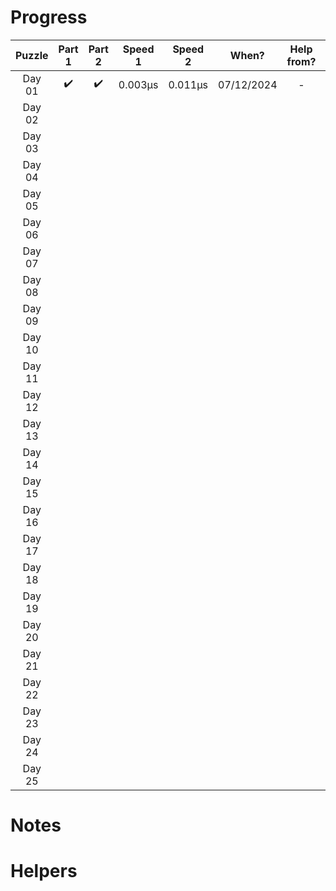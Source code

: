 # **Progress**

| Puzzle | Part 1 | Part 2 | Speed 1 | Speed 2 |   When?    | Help from? | Cheated? |
| :----: | :----: | :----: | :-----: | :-----: | :--------: | :--------: | :------: |
| Day 01 |   ✔️   |   ✔️   | 0.003µs | 0.011µs | 07/12/2024 |     -      |    ✖️    |
| Day 02 |        |        |         |         |            |            |          |
| Day 03 |        |        |         |         |            |            |          |
| Day 04 |        |        |         |         |            |            |          |
| Day 05 |        |        |         |         |            |            |          |
| Day 06 |        |        |         |         |            |            |          |
| Day 07 |        |        |         |         |            |            |          |
| Day 08 |        |        |         |         |            |            |          |
| Day 09 |        |        |         |         |            |            |          |
| Day 10 |        |        |         |         |            |            |          |
| Day 11 |        |        |         |         |            |            |          |
| Day 12 |        |        |         |         |            |            |          |
| Day 13 |        |        |         |         |            |            |          |
| Day 14 |        |        |         |         |            |            |          |
| Day 15 |        |        |         |         |            |            |          |
| Day 16 |        |        |         |         |            |            |          |
| Day 17 |        |        |         |         |            |            |          |
| Day 18 |        |        |         |         |            |            |          |
| Day 19 |        |        |         |         |            |            |          |
| Day 20 |        |        |         |         |            |            |          |
| Day 21 |        |        |         |         |            |            |          |
| Day 22 |        |        |         |         |            |            |          |
| Day 23 |        |        |         |         |            |            |          |
| Day 24 |        |        |         |         |            |            |          |
| Day 25 |        |        |         |         |            |            |          |

# Notes

# Helpers
